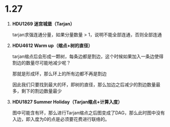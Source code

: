 # 1.27

1. **HDU1269 迷宫城堡（Tarjan）**

   tarjan求强连通分量，如果分量数量 > 1，说明不能全部连通，否则全部连通

2. **HDU4612 Warm up（缩点+树的直径）**

   tarjan缩点后会形成一颗树，每条边都是割边，这个时候如果加入一条边使得割边的数量尽可能地减少呢？

   那就是形成环，那么环上的所有边都不再是割边

   因此我们只要找到最大的环，即树的直径，那么加边之后减少的割边数量最多，剩下的割边数量最少

3. **HDU1827 Summer Holiday（Tarjan缩点+计算入度）**

   图中可能含有环，那么进行Tarjan缩点之后图变成了DAG，那么此时图中没有入边，即入度为0的点是必须要花费进行联络的。
